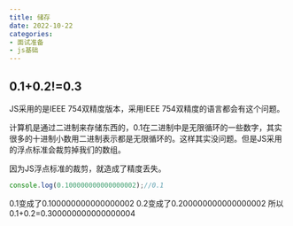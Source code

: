 ```yaml
---
title: 储存
date: 2022-10-22
categories: 
- 面试准备
- js基础
---
```


## 0.1+0.2!=0.3

JS采用的是IEEE 754双精度版本，采用IEEE 754双精度的语言都会有这个问题。

计算机是通过二进制来存储东西的，0.1在二进制中是无限循环的一些数字，其实很多的十进制小数用二进制表示都是无限循环的。这样其实没问题。但是JS采用的浮点标准会裁剪掉我们的数组。

因为JS浮点标准的裁剪，就造成了精度丢失。
```js
console.log(0.100000000000000002);//0.1
```
0.1变成了0.100000000000000002
0.2变成了0.200000000000000002
所以0.1+0.2=0.300000000000000004
